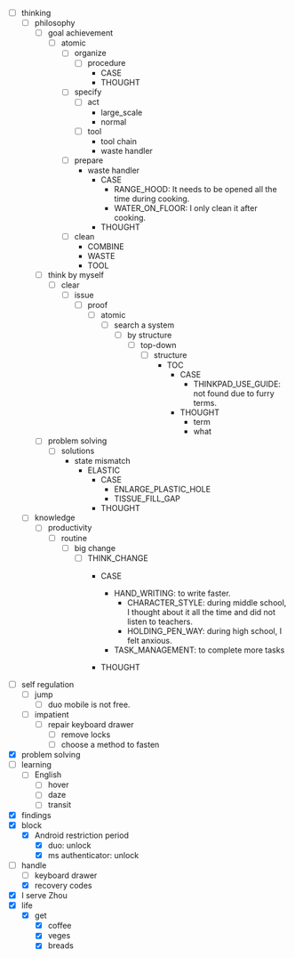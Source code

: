 - [ ] thinking
    - [ ] philosophy
        - [ ] goal achievement
            - [ ] atomic
                - [ ] organize
                    - [ ] procedure
                        - CASE
                        - THOUGHT
                - [ ] specify
                    - [ ] act
                        - large_scale
                        - normal
                    - [ ] tool
                        - tool chain
                        - waste handler
                - [ ] prepare
                    - waste handler
                        - CASE
                            - RANGE_HOOD: It needs to be opened all the time during cooking.
                            - WATER_ON_FLOOR: I only clean it after cooking.
                        - THOUGHT
                - [ ] clean
                    - COMBINE
                    - WASTE
                    - TOOL
        - [ ] think by myself
            - [ ] clear
                - [ ] issue
                    - [ ] proof
                        - [ ] atomic
                            - [ ] search a system
                                - [ ] by structure
                                    - [ ] top-down
                                        - [ ] structure
                                            - TOC
                                                - CASE
                                                    - THINKPAD_USE_GUIDE: not found due to furry terms.
                                                - THOUGHT
                                                    - term
                                                    - what
        - [ ] problem solving
            - [ ] solutions
                - state mismatch
                    - ELASTIC
                        - CASE
                            - ENLARGE_PLASTIC_HOLE
                            - TISSUE_FILL_GAP
                        - THOUGHT
    - [ ] knowledge
        - [ ] productivity
            - [ ] routine
                - [ ] big change
                    - [ ] THINK_CHANGE
                        - CASE
                            - HAND_WRITING: to write faster.
                                - CHARACTER_STYLE: during middle school, I thought about it all the time and did not listen to teachers.
                                - HOLDING_PEN_WAY: during high school, I felt anxious.
                            - TASK_MANAGEMENT: to complete more tasks

                        - THOUGHT
- [ ] self regulation
    - [ ] jump
        - [ ] duo mobile is not free.
    - [ ] impatient
        - [ ] repair keyboard drawer
            - [ ] remove locks
            - [ ] choose a method to fasten
- [x] problem solving
- [ ] learning
    - [ ] English
        - [ ] hover
        - [ ] daze
        - [ ] transit
- [x] findings
- [x] block
    - [x] Android restriction period
        - [x] duo: unlock
        - [x] ms authenticator: unlock
- [ ] handle
    - [ ] keyboard drawer
    - [x] recovery codes
- [x] I serve Zhou
- [x] life
    - [x] get
        - [x] coffee
        - [x] veges
        - [x] breads
